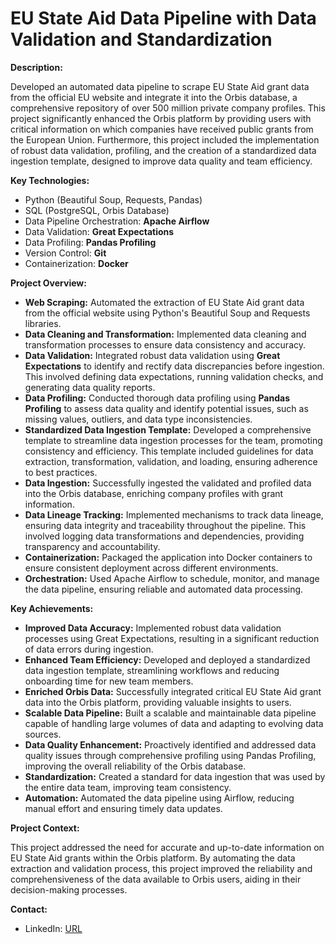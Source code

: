 # EU State Aid Data Pipeline with Data Validation and Standardization

**Description:**

Developed an automated data pipeline to scrape EU State Aid grant data from the official EU website and integrate it into the Orbis database, a comprehensive repository of over 500 million private company profiles. This project significantly enhanced the Orbis platform by providing users with critical information on which companies have received public grants from the European Union. Furthermore, this project included the implementation of robust data validation, profiling, and the creation of a standardized data ingestion template, designed to improve data quality and team efficiency.

**Key Technologies:**

* Python (Beautiful Soup, Requests, Pandas)
* SQL (PostgreSQL, Orbis Database)
* Data Pipeline Orchestration: **Apache Airflow**
* Data Validation: **Great Expectations**
* Data Profiling: **Pandas Profiling**
* Version Control: **Git**
* Containerization: **Docker**

**Project Overview:**

* **Web Scraping:** Automated the extraction of EU State Aid grant data from the official website using Python's Beautiful Soup and Requests libraries.
* **Data Cleaning and Transformation:** Implemented data cleaning and transformation processes to ensure data consistency and accuracy.
* **Data Validation:** Integrated robust data validation using **Great Expectations** to identify and rectify data discrepancies before ingestion. This involved defining data expectations, running validation checks, and generating data quality reports.
* **Data Profiling:** Conducted thorough data profiling using **Pandas Profiling** to assess data quality and identify potential issues, such as missing values, outliers, and data type inconsistencies.
* **Standardized Data Ingestion Template:** Developed a comprehensive template to streamline data ingestion processes for the team, promoting consistency and efficiency. This template included guidelines for data extraction, transformation, validation, and loading, ensuring adherence to best practices.
* **Data Ingestion:** Successfully ingested the validated and profiled data into the Orbis database, enriching company profiles with grant information.
* **Data Lineage Tracking:** Implemented mechanisms to track data lineage, ensuring data integrity and traceability throughout the pipeline. This involved logging data transformations and dependencies, providing transparency and accountability.
* **Containerization:** Packaged the application into Docker containers to ensure consistent deployment across different environments.
* **Orchestration:** Used Apache Airflow to schedule, monitor, and manage the data pipeline, ensuring reliable and automated data processing.

**Key Achievements:**

* **Improved Data Accuracy:** Implemented robust data validation processes using Great Expectations, resulting in a significant reduction of data errors during ingestion.
* **Enhanced Team Efficiency:** Developed and deployed a standardized data ingestion template, streamlining workflows and reducing onboarding time for new team members.
* **Enriched Orbis Data:** Successfully integrated critical EU State Aid grant data into the Orbis platform, providing valuable insights to users.
* **Scalable Data Pipeline:** Built a scalable and maintainable data pipeline capable of handling large volumes of data and adapting to evolving data sources.
* **Data Quality Enhancement:** Proactively identified and addressed data quality issues through comprehensive profiling using Pandas Profiling, improving the overall reliability of the Orbis database.
* **Standardization:** Created a standard for data ingestion that was used by the entire data team, improving team consistency.
* **Automation:** Automated the data pipeline using Airflow, reducing manual effort and ensuring timely data updates.

**Project Context:**

This project addressed the need for accurate and up-to-date information on EU State Aid grants within the Orbis platform. By automating the data extraction and validation process, this project improved the reliability and comprehensiveness of the data available to Orbis users, aiding in their decision-making processes.

**Contact:**

* LinkedIn: [URL](https://www.linkedin.com/in/kamalakarpeta/)
